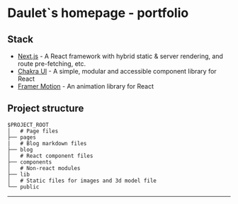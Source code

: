 # Daulet`s homepage - portfolio

## Stack

- [Next.js](https://nextjs.org/) - A React framework with hybrid static & server rendering, and route pre-fetching, etc.
- [Chakra UI](https://chakra-ui.com/) - A simple, modular and accessible component library for React
- [Framer Motion](https://www.framer.com/motion/) - An animation library for React

## Project structure

```
$PROJECT_ROOT
│   # Page files
├── pages
|   # Blog markdown files
├── blog 
│   # React component files
├── components
│   # Non-react modules
├── lib
│   # Static files for images and 3d model file
└── public
```

---